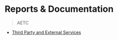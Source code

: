 # Reports & Documentation

> AETC 
- [Third Party and External Services](/reports-and-documentation/third-party-aetc.md)